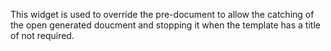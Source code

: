 This widget is used to override the pre-document to allow the catching of the open generated doucment and stopping it when the template has a title of not required.

